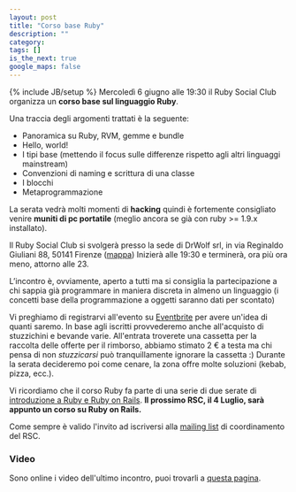 ```yaml
---
layout: post
title: "Corso base Ruby"
description: ""
category:
tags: []
is_the_next: true
google_maps: false
---
```

{% include JB/setup %}
Mercoledì 6 giugno alle 19:30 il Ruby Social Club organizza un **corso base sul linguaggio Ruby**.

Una traccia degli argomenti trattati è la seguente:

* Panoramica su Ruby, RVM, gemme e bundle
* Hello, world!
* I tipi base (mettendo il focus sulle differenze rispetto agli altri linguaggi mainstream)
* Convenzioni di naming e scrittura di una classe
* I blocchi
* Metaprogrammazione 

La serata vedrà molti momenti di **hacking** quindi è fortemente consigliato venire **muniti di pc portatile** (meglio ancora se già con ruby >= 1.9.x installato).

Il Ruby Social Club si svolgerà presso la sede di DrWolf srl, in via Reginaldo Giuliani 88, 50141 Firenze ([mappa](http://www.drwolf.it/lazienda/dove-siamo)) Inizierà alle 19:30 e terminerà, ora più ora meno, attorno alle 23.

L’incontro è, ovviamente, aperto a tutti ma si consiglia la partecipazione a chi sappia già programmare in maniera discreta in almeno un linguaggio (i concetti base della programmazione a oggetti saranno dati per scontato)

Vi preghiamo di registrarvi all'evento su [Eventbrite](http://rubysocialclub-fi.eventbrite.com) per avere un'idea di quanti saremo.
In base agli iscritti provvederemo anche all'acquisto di stuzzichini e bevande varie. All'entrata troverete una cassetta per la raccolta delle offerte per il rimborso, abbiamo stimato 2 &euro; a testa ma chi pensa di non _stuzzicarsi_ può tranquillamente ignorare la cassetta :)
Durante la serata decideremo poi come cenare, la zona offre molte soluzioni (kebab, pizza, ecc.).

Vi ricordiamo che il corso Ruby fa parte di una serie di due serate di [introduzione a Ruby e Ruby on Rails](/2012/05/05/corso-base-ruby-e-ruby-on-rails/). **Il prossimo RSC, il 4 Luglio, sarà appunto un corso su Ruby on Rails.**


Come sempre è valido l'invito ad iscriversi alla [mailing list](https://lists.lilik.it/wws/subscribe/ruby) di coordinamento del RSC.

### Video

Sono online i video dell'ultimo incontro, puoi trovarli a [questa pagina](/2012/05/02/2-maggio-al-pangoro/).
